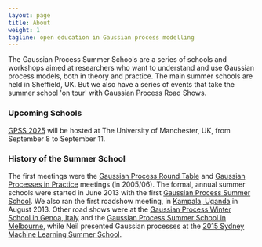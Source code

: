 ```yaml
---
layout: page
title: About
weight: 1
tagline: open education in Gaussian process modelling
---
```


The Gaussian Process Summer Schools are a series of schools and workshops aimed at researchers who want to understand and use Gaussian process models, both in theory and practice. The main summer schools are held in Sheffield, UK. But we also have a series of events that take the summer school 'on tour' with Gaussian Process Road Shows. 

### Upcoming Schools

[GPSS 2025](https://gpss.cc/gpss25/) will be hosted at The University of Manchester, UK, from September 8 to September 11.  

### History of the Summer School

The first meetings were the [Gaussian Process Round Table](https://gpss.cc/gprt/) and [Gaussian Processes in Practice](https://gpss.cc/gpip/) meetings (in 2005/06). The formal, annual summer schools were started in June 2013 with the first [Gaussian Process Summer School](./gpss13). We also ran the first roadshow meeting, in [Kampala, Uganda](./gprs13/) in August 2013. Other road shows were at the [Gaussian Process Winter School in Genoa, Italy](./gprs15a) and the [Gaussian Process Summer School in Melbourne](./gprs15b), while Neil presented Gaussian processes at the [2015 Sydney Machine Learning Summer School](https://nbviewer.ipython.org/github/SheffieldML/notebook/blob/master/lab_classes/mlss/index.ipynb).
